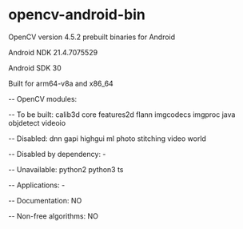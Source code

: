 # opencv-android-bin

OpenCV version 4.5.2 prebuilt binaries for Android

Android NDK 21.4.7075529

Android SDK 30

Built for arm64-v8a and x86_64

--   OpenCV modules:

--     To be built:                 calib3d core features2d flann imgcodecs imgproc java objdetect videoio

--     Disabled:                    dnn gapi highgui ml photo stitching video world

--     Disabled by dependency:      -

--     Unavailable:                 python2 python3 ts

--     Applications:                -

--     Documentation:               NO

--     Non-free algorithms:         NO
